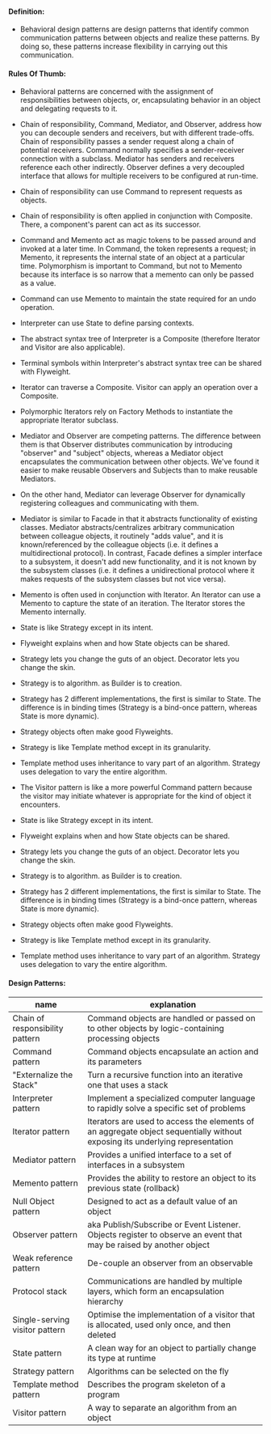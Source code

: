#### Definition:
+ Behavioral design patterns are design patterns that identify common communication patterns between objects and realize these patterns. By doing so, these patterns increase flexibility in carrying out this communication.

#### Rules Of Thumb:
+ Behavioral patterns are concerned with the assignment of responsibilities between objects, or, encapsulating behavior in an object and delegating requests to it.
+ Chain of responsibility, Command, Mediator, and Observer, address how you can decouple senders and receivers, but with different trade-offs. Chain of responsibility passes a sender request along a chain of potential receivers. Command normally specifies a sender-receiver connection with a subclass. Mediator has senders and receivers reference each other indirectly. Observer defines a very decoupled interface that allows for multiple receivers to be configured at run-time.
+ Chain of responsibility can use Command to represent requests as objects.
+ Chain of responsibility is often applied in conjunction with Composite. There, a component's parent can act as its successor.
+ Command and Memento act as magic tokens to be passed around and invoked at a later time. In Command, the token represents a request; in Memento, it represents the internal state of an object at a particular time. Polymorphism is important to Command, but not to Memento because its interface is so narrow that a memento can only be passed as a value.
+ Command can use Memento to maintain the state required for an undo operation.
+ Interpreter can use State to define parsing contexts.
+ The abstract syntax tree of Interpreter is a Composite (therefore Iterator and Visitor are also applicable).
+ Terminal symbols within Interpreter's abstract syntax tree can be shared with Flyweight.
+ Iterator can traverse a Composite. Visitor can apply an operation over a Composite.
+ Polymorphic Iterators rely on Factory Methods to instantiate the appropriate Iterator subclass.
+ Mediator and Observer are competing patterns. The difference between them is that Observer distributes communication by introducing "observer" and "subject" objects, whereas a Mediator object encapsulates the communication between other objects. We've found it easier to make reusable Observers and Subjects than to make reusable Mediators.
+ On the other hand, Mediator can leverage Observer for dynamically registering colleagues and communicating with them.
+ Mediator is similar to Facade in that it abstracts functionality of existing classes. Mediator abstracts/centralizes arbitrary communication between colleague objects, it routinely "adds value", and it is known/referenced by the colleague objects (i.e. it defines a multidirectional protocol). In contrast, Facade defines a simpler interface to a subsystem, it doesn't add new functionality, and it is not known by the subsystem classes (i.e. it defines a unidirectional protocol where it makes requests of the subsystem classes but not vice versa).
+ Memento is often used in conjunction with Iterator. An Iterator can use a Memento to capture the state of an iteration. The Iterator stores the Memento internally.
+ State is like Strategy except in its intent.
+ Flyweight explains when and how State objects can be shared.

+ Strategy lets you change the guts of an object. Decorator lets you change the skin.
+ Strategy is to algorithm. as Builder is to creation.
+ Strategy has 2 different implementations, the first is similar to State. The difference is in binding times (Strategy is a bind-once pattern, whereas State is more dynamic).
+ Strategy objects often make good Flyweights.
+ Strategy is like Template method except in its granularity.
+ Template method uses inheritance to vary part of an algorithm. Strategy uses delegation to vary the entire algorithm.
+ The Visitor pattern is like a more powerful Command pattern because the visitor may initiate whatever is appropriate for the kind of object it encounters.
+ State is like Strategy except in its intent.
+ Flyweight explains when and how State objects can be shared.
+ Strategy lets you change the guts of an object. Decorator lets you change the skin.
+ Strategy is to algorithm. as Builder is to creation.
+ Strategy has 2 different implementations, the first is similar to State. The difference is in binding times (Strategy is a bind-once pattern, whereas State is more dynamic).
+ Strategy objects often make good Flyweights.
+ Strategy is like Template method except in its granularity.
+ Template method uses inheritance to vary part of an algorithm. Strategy uses delegation to vary the entire algorithm.


#### Design Patterns:
name | explanation | 
--- | --- |
Chain of responsibility pattern| Command objects are handled or passed on to other objects by logic-containing processing objects
Command pattern| Command objects encapsulate an action and its parameters
"Externalize the Stack"| Turn a recursive function into an iterative one that uses a stack
Interpreter pattern| Implement a specialized computer language to rapidly solve a specific set of problems
Iterator pattern| Iterators are used to access the elements of an aggregate object sequentially without exposing its underlying representation
Mediator pattern| Provides a unified interface to a set of interfaces in a subsystem
Memento pattern| Provides the ability to restore an object to its previous state (rollback)
Null Object pattern| Designed to act as a default value of an object
Observer pattern| aka Publish/Subscribe or Event Listener. Objects register to observe an event that may be raised by another object
Weak reference pattern| De-couple an observer from an observable
Protocol stack| Communications are handled by multiple layers, which form an encapsulation hierarchy
Single-serving visitor pattern| Optimise the implementation of a visitor that is allocated, used only once, and then deleted
State pattern| A clean way for an object to partially change its type at runtime
Strategy pattern| Algorithms can be selected on the fly
Template method pattern| Describes the program skeleton of a program
Visitor pattern| A way to separate an algorithm from an object